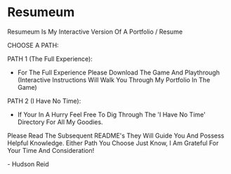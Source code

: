 # Resumeum
Resumeum Is My Interactive Version Of A Portfolio / Resume

CHOOSE A PATH:

PATH 1 (The Full Experience):
  - For The Full Experience Please Download The Game And Playthrough (Interactive Instructions Will Walk You Through My Portfolio In The Game)

PATH 2 (I Have No Time):
  - If Your In A Hurry Feel Free To Dig Through The 'I Have No Time' Directory For All My Goodies.

Please Read The Subsequent README's They Will Guide You And Possess Helpful Knowledge.
Either Path You Choose Just Know, I Am Grateful For Your Time And Consideration! 

  \- Hudson Reid
